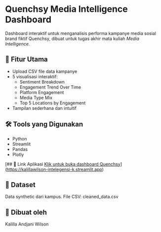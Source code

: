 # Quenchsy Media Intelligence Dashboard

Dashboard interaktif untuk menganalisis performa kampanye media sosial brand fiktif Quenchsy, dibuat untuk tugas akhir mata kuliah *Media Intelligence*.

## 🧩 Fitur Utama
- Upload CSV file data kampanye
- 5 visualisasi interaktif:
  - Sentiment Breakdown
  - Engagement Trend Over Time
  - Platform Engagement
  - Media Type Mix
  - Top 5 Locations by Engagement
- Tampilan sederhana dan intuitif

## 🛠 Tools yang Digunakan
- Python
- Streamlit
- Pandas
- Plotly

[## 🚀 Link Aplikasi
[Klik untuk buka dashboard Quenchsy](https://kalillawilson-intelegensi-k.streamlit.app)](https://kalillawilson-intelegensi-k.streamlit.app)

## 📁 Dataset
Data synthetic dari kampus. File CSV: cleaned_data.csv

## 👤 Dibuat oleh
Kalilla Andjani Wilson
